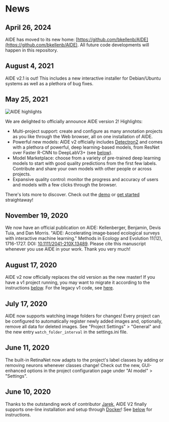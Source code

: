 # News

## April 26, 2024
AIDE has moved to its new home:
[https://github.com/bkellenb/AIDE](https://github.com/bkellenb/AIDE). All future code developments
will happen in this repository.


## August 4, 2021
AIDE v2.1 is out! This includes a new interactive installer for Debian/Ubuntu systems as well as a plethora of bug fixes.

## May 25, 2021
![AIDE highlights](figures/AIDE_v2_teaser.png)

We are delighted to officially announce AIDE version 2!
Highlights:
* Multi-project support: create and configure as many annotation projects as you like through the Web browser, all on one installation of AIDE.
* Powerful new models: AIDE v2 officially includes [Detectron2](https://github.com/facebookresearch/detectron2) and comes with a plethora of powerful, deep learning-based models, from ResNet over Faster R-CNN to DeepLabV3+ (see [below](#built-in-ai-models)).
* Model Marketplace: choose from a variety of pre-trained deep learning models to start with good quality predictions from the first few labels. Contribute and share your own models with other people or across projects.
* Expansive quality control: monitor the progress and accuracy of users and models with a few clicks through the browser.

There's lots more to discover. Check out the [demo](#demo) or [get started](#installation-and-launching-aide) straightaway!

## November 19, 2020
We now have an official publication on AIDE:
Kellenberger, Benjamin, Devis Tuia, and Dan Morris. "AIDE: Accelerating image‐based ecological surveys with interactive machine learning." Methods in Ecology and Evolution 11(12), 1716-1727.
DOI: [10.1111/2041-210X.13489](https://doi.org/10.1111/2041-210X.13489).
Please cite this manuscript whenever you use AIDE in your work. Thank you very much!

## August 17, 2020
AIDE v2 now officially replaces the old version as the new master! If you have a v1 project running, you may want to migrate it according to the instructions [below](https://github.com/bkellenb/AIDE#migration-from-aide-v1). For the legacy v1 code, see [here](https://github.com/bkellenb/AIDE/tree/v1).

## July 17, 2020
AIDE now supports watching image folders for changes! Every project can be configured to automatically register newly added images and, optionally, remove all data for deleted images. See "Project Settings" > "General" and the new entry `watch_folder_interval` in the settings.ini file.

## June 11, 2020
The built-in RetinaNet now adapts to the project's label classes by adding or removing neurons whenever classes change! Check out the new, GUI-enhanced options in the project configuration page under "AI model" &gt; "Settings".

## June 10, 2020
Thanks to the outstanding work of contributor [Jarek](https://github.com/szjarek), AIDE V2 finally supports one-line installation and setup through [Docker](https://www.docker.com)! See [below](https://github.com/bkellenb/AIDE#with-docker) for instructions.